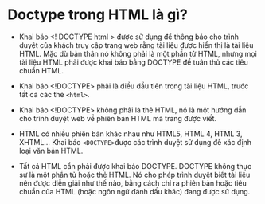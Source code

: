 # Doctype trong HTML là gì?
* Khai báo <! DOCTYPE html > được sử dụng để thông báo cho trình duyệt của khách truy cập trang web rằng tài liệu được hiển thị là tài liệu HTML. Mặc dù bản thân nó không phải là một phần tử HTML, nhưng mọi tài liệu HTML phải được khai báo bằng DOCTYPE để tuân thủ các tiêu chuẩn HTML.

* Khai báo <!DOCTYPE> phải là điều đầu tiên trong tài liệu HTML, trước tất cả các thẻ `<html>`.

* Khai báo <!DOCTYPE> không phải là thẻ HTML, nó là một hướng dẫn cho trình duyệt web về phiên bản HTML mà trang được viết.

* HTML có nhiều phiên bản khác nhau như HTML5, HTML 4, HTML 3, XHTML… Khai báo `<DOCTYPE>`được các trình duyệt sử dụng để xác định loại văn bản HTML.

* Tất cả HTML cần phải được khai báo DOCTYPE. DOCTYPE không thực sự là một phần tử hoặc thẻ HTML. Nó cho phép trình duyệt biết tài liệu nên được diễn giải như thế nào, bằng cách chỉ ra phiên bản hoặc tiêu chuẩn của HTML (hoặc ngôn ngữ đánh dấu khác) đang được sử dụng.